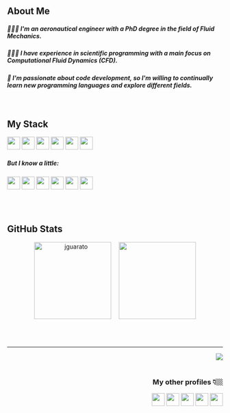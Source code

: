<!--<p align="left">
  <img height=310 src="https://user-images.githubusercontent.com/82293939/169710356-b7342616-3533-4db3-a9bf-1d39218f17b9.png"/>
</p>-->

<h2>About Me</h2>
<h5 align="left"> 👩🏻‍🎓 I'm an aeronautical engineer with a PhD degree in the field of Fluid Mechanics.</h5>
<h5 align="left"> 👩🏻‍💻 I have experience in scientific programming with a main focus on Computational Fluid Dynamics (CFD).</h5>
<h5 align="left"> 💙 I'm passionate about code development, so I'm willing to continually learn new programming languages and explore different fields.</h5>

<br>

<h2> My Stack </h2>
<p align="left">
  <code><img height=30 src="https://cdn.jsdelivr.net/gh/devicons/devicon/icons/c/c-original.svg"/></code>
  <code><img height=30 src="https://raw.githubusercontent.com/fortran-lang/fortran-lang.org/be10cecc096dac6a57b13fae65b4a6ffa6cc32dd/assets/img/fortran-logo.svg"/></code>
  <code><img height=30 src="https://cdn.jsdelivr.net/gh/devicons/devicon/icons/matlab/matlab-original.svg"/></code>
  <code><img height=30 src="https://cdn.jsdelivr.net/gh/devicons/devicon/icons/javascript/javascript-original.svg"/></code>
  <code><img height=30 src="https://cdn.jsdelivr.net/gh/devicons/devicon/icons/vscode/vscode-original.svg"/></code>
  <code><img height=30 src="https://cdn.jsdelivr.net/gh/devicons/devicon/icons/git/git-original.svg"/></code>
</p>

<h5 align="left">But I know a little:</h5>
<p align="left">
  <code><img height=30 src="https://cdn.jsdelivr.net/gh/devicons/devicon/icons/html5/html5-original.svg"/></code>
  <code><img height=30 src="https://cdn.jsdelivr.net/gh/devicons/devicon/icons/css3/css3-original.svg"/></code>
  <code><img height=30 src="https://cdn.jsdelivr.net/gh/devicons/devicon/icons/bootstrap/bootstrap-original.svg"/></code>
  <code><img height=30 src="https://cdn.jsdelivr.net/gh/devicons/devicon/icons/react/react-original.svg"/></code>
  <code><img height=30 src="https://cdn.jsdelivr.net/gh/devicons/devicon/icons/nodejs/nodejs-original.svg"/></code>
  <code><img height=30 src="https://cdn.jsdelivr.net/gh/devicons/devicon/icons/python/python-original.svg"/></code>
</p>

<br>
<br>

<h2> GitHub Stats </h2>
<p align="center">
  <img height="180em" src="https://github-readme-stats.vercel.app/api?username=jguarato&title_color=4b959f&icon_color=85D3DD&bg_color=f6f8fa&show_icons=true&hide_border=true" alt="jguarato"/>
  <img width="10em"/>
  <img  height="180em"src="https://github-readme-stats.vercel.app/api/top-langs/?username=jguarato&layout=compact&title_color=4b959f&bg_color=f6f8fa&hide_border=true"/>
</p>

<br>
<br>

<hr>
<img align="right" src="https://komarev.com/ghpvc/?username=jguarato&color=4b959f">

<br>
<br>

<div align="right">
  <h3> My other profiles 👇🏼</h3>
  <a href="https://www.linkedin.com/in/jguarato/" target="blank"><img src="https://cdn.jsdelivr.net/npm/simple-icons@3.0.1/icons/linkedin.svg" height="30" width="30"/></a>
  <a href="https://codepen.io/jguarato" target="blank"><img src="https://cdn.jsdelivr.net/npm/simple-icons@3.0.1/icons/codepen.svg" height="30" width="30"/></a>
  <a href="https://www.freecodecamp.org/jguarato" target="blank"><img src="https://cdn.jsdelivr.net/npm/simple-icons@3.0.1/icons/freecodecamp.svg" height="30" width="30"/></a>
  <a href="https://leetcode.com/jguarato/" target="blank"><img src="https://cdn.jsdelivr.net/npm/simple-icons@3.0.1/icons/leetcode.svg" height="30" width="30"/></a>
  <a href="http://lattes.cnpq.br/3055484523741519" target="blank"><img src="http://www.cchla.ufpb.br/proling/wp-content/uploads/2021/11/icone-lattes-1.png" height="30" width="30"/></a>
  <a 
  </a>
  </a>
</div>




